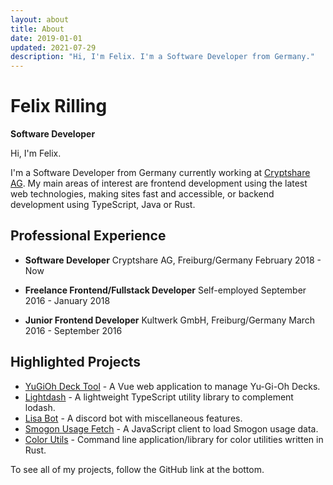 ```yaml
---
layout: about
title: About
date: 2019-01-01
updated: 2021-07-29
description: "Hi, I'm Felix. I'm a Software Developer from Germany."
---
```


# Felix Rilling

**Software Developer**

Hi, I'm Felix.

I'm a Software Developer from Germany currently working at [Cryptshare AG](https://www.cryptshare.com/).
My main areas of interest are frontend development using the latest web technologies, making sites fast and accessible, or backend development using TypeScript, Java or Rust.

## Professional Experience

-   **Software Developer**
    Cryptshare AG, Freiburg/Germany
    February 2018 - Now

-   **Freelance Frontend/Fullstack Developer**
    Self-employed
    September 2016 - January 2018

-   **Junior Frontend Developer**
    Kultwerk GmbH, Freiburg/Germany
    March 2016 - September 2016

## Highlighted Projects

-   [YuGiOh Deck Tool](https://ygoprodeck.com/card-database/deck-prices/) - A Vue web application to manage Yu-Gi-Oh Decks.
-   [Lightdash](https://github.com/FelixRilling/lightdash) - A lightweight TypeScript utility library to complement lodash.
-   [Lisa Bot](https://github.com/FelixRilling/lisa-bot) - A discord bot with miscellaneous features.
-   [Smogon Usage Fetch](https://github.com/FelixRilling/smogon-usage-fetch) - A JavaScript client to load Smogon usage data.
-   [Color Utils](https://github.com/FelixRilling/color-utils) - Command line application/library for color utilities written in Rust.

To see all of my projects, follow the GitHub link at the bottom.
